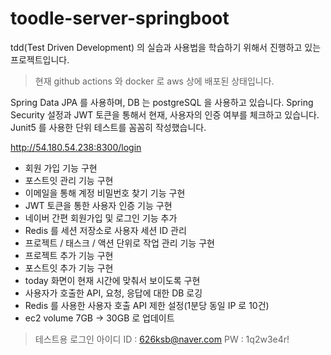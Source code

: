 # toodle-server-springboot

tdd(Test Driven Development) 의 실습과 사용법을 학습하기 위해서 진행하고 있는 프로젝트입니다.

> 현재 github actions 와 docker 로 aws 상에 배포된 상태입니다.

Spring Data JPA 를 사용하며, DB 는 postgreSQL 을 사용하고 있습니다.
Spring Security 설정과 JWT 토큰을 통해서 현재, 사용자의 인증 여부를 체크하고 있습니다.
Junit5 를 사용한 단위 테스트를 꼼꼼히 작성했습니다. 


http://54.180.54.238:8300/login

- 회원 가입 기능 구현
- 포스트잇 관리 기능 구현
- 이메일을 통해 계정 비밀번호 찾기 기능 구현
- JWT 토큰을 통한 사용자 인증 기능 구현
- 네이버 간편 회원가입 및 로그인 기능 추가
- Redis 를 세션 저장소로 사용자 세션 ID 관리
- 프로젝트 / 태스크 / 액션 단위로 작업 관리 기능 구현
- 프로젝트 추가 기능 구현
- 포스트잇 추가 기능 구현
- today 화면이 현재 시간에 맞춰서 보이도록 구현
- 사용자가 호출한 API, 요청, 응답에 대한 DB 로깅
- Redis 를 사용한 사용자 호출 API 제한 설정(1분당 동일 IP 로 10건)
- ec2 volume 7GB -> 30GB 로 업데이트

> 테스트용 로그인 아이디
> ID : 626ksb@naver.com
> PW : 1q2w3e4r!
